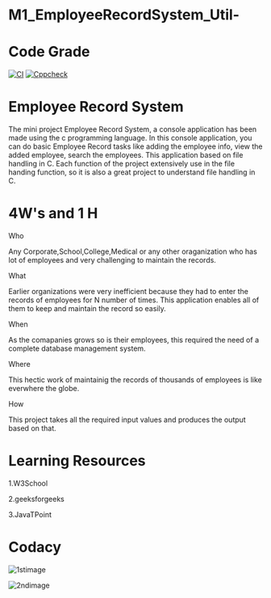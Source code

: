 # M1_EmployeeRecordSystem_Util-

# Code Grade
[![CI](https://github.com/R538/M1_EmployeeRecordSystem_Util-/actions/workflows/main.yml/badge.svg)](https://github.com/R538/M1_EmployeeRecordSystem_Util-/actions/workflows/main.yml)
[![Cppcheck](https://github.com/R538/M1_EmployeeRecordSystem_Util-/actions/workflows/cpp.yml/badge.svg)](https://github.com/R538/M1_EmployeeRecordSystem_Util-/actions/workflows/cpp.yml)

# Employee Record System

The mini project Employee Record System, a console application has been made using the c programming language. In this console application, you can do basic Employee Record tasks like adding the employee info, view the added employee, search the employees. This application based on file handling in C.
Each function of the project extensively use in the file handing function, so it is also a great project to understand file handling in C.

# 4W's and 1 H
Who

Any Corporate,School,College,Medical or any other oraganization who has lot of employees and very challenging to maintain the records.

What

Earlier organizations were very inefficient because they had to enter the records of employees for N number of times. This application enables all of them to keep and maintain the record so easily.

When

As the comapanies grows so is their employees, this required the need of a complete database management system.

Where

This hectic work of maintainig the records of thousands of employees is like everwhere the globe.

How

This project takes all the required input values and produces the output based on that.
 # Learning Resources

1.W3School

2.geeksforgeeks

3.JavaTPoint

# Codacy

![1stimage](https://user-images.githubusercontent.com/63436180/153611591-cb96111d-b152-4696-a1f8-8bcaff7723b9.jpg)

![2ndimage](https://user-images.githubusercontent.com/63436180/153614140-891cbb8d-6855-4baf-af0f-d8da8fd5ebc0.jpg)
